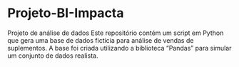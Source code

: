 # Projeto-BI-Impacta
Projeto de análise de dados
Este repositório contém um script em Python que gera uma base de dados fictícia para análise de vendas de suplementos. A base foi criada utilizando a biblioteca “Pandas” para simular um conjunto de dados realista.
